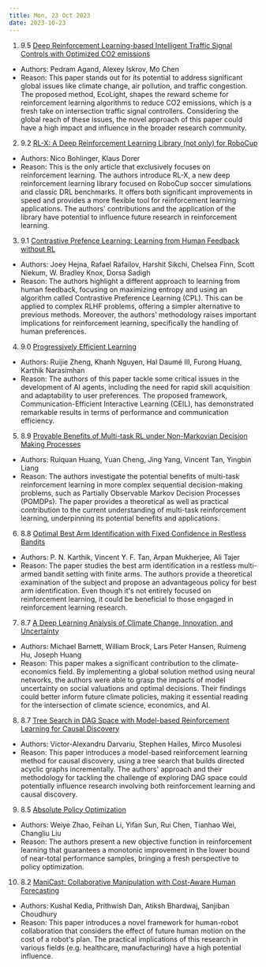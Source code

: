 ```yaml
---
title: Mon, 23 Oct 2023
date: 2023-10-23
---
```

1. 9.5 [Deep Reinforcement Learning-based Intelligent Traffic Signal Controls with Optimized CO2 emissions](https://arxiv.org/abs/2310.13129)
* Authors: Pedram Agand, Alexey Iskrov, Mo Chen
* Reason: This paper stands out for its potential to address significant global issues like climate change, air pollution, and traffic congestion. The proposed method, EcoLight, shapes the reward scheme for reinforcement learning algorithms to reduce CO2 emissions, which is a fresh take on intersection traffic signal controllers. Considering the global reach of these issues, the novel approach of this paper could have a high impact and influence in the broader research community.

2. 9.2 [RL-X: A Deep Reinforcement Learning Library (not only) for RoboCup](https://arxiv.org/abs/2310.13396)
* Authors: Nico Bohlinger, Klaus Dorer
* Reason: This is the only article that exclusively focuses on reinforcement learning. The authors introduce RL-X, a new deep reinforcement learning library focused on RoboCup soccer simulations and classic DRL benchmarks. It offers both significant improvements in speed and provides a more flexible tool for reinforcement learning applications. The authors' contributions and the application of the library have potential to influence future research in reinforcement learning.

3. 9.1 [Contrastive Prefence Learning: Learning from Human Feedback without RL](https://arxiv.org/abs/2310.13639)
* Authors: Joey Hejna, Rafael Rafailov, Harshit Sikchi, Chelsea Finn, Scott Niekum, W. Bradley Knox, Dorsa Sadigh
* Reason: The authors highlight a different approach to learning from human feedback, focusing on maximizing entropy and using an algorithm called Contrastive Preference Learning (CPL). This can be applied to complex RLHF problems, offering a simpler alternative to previous methods. Moreover, the authors’ methodology raises important implications for reinforcement learning, specifically the handling of human preferences.

4. 9.0 [Progressively Efficient Learning](https://arxiv.org/abs/2310.13004)
* Authors: Ruijie Zheng, Khanh Nguyen, Hal Daumé III, Furong Huang, Karthik Narasimhan
* Reason: The authors of this paper tackle some critical issues in the development of AI agents, including the need for rapid skill acquisition and adaptability to user preferences. The proposed framework, Communication-Efficient Interactive Learning (CEIL), has demonstrated remarkable results in terms of performance and communication efficiency.

5. 8.9 [Provable Benefits of Multi-task RL under Non-Markovian Decision Making Processes](https://arxiv.org/abs/2310.13550)
* Authors: Ruiquan Huang, Yuan Cheng, Jing Yang, Vincent Tan, Yingbin Liang
* Reason: The authors investigate the potential benefits of multi-task reinforcement learning in more complex sequential decision-making problems, such as Partially Observable Markov Decision Processes (POMDPs). The paper provides a theoretical as well as practical contribution to the current understanding of multi-task reinforcement learning, underpinning its potential benefits and applications.

6. 8.8 [Optimal Best Arm Identification with Fixed Confidence in Restless Bandits](https://arxiv.org/abs/2310.13393)
* Authors: P. N. Karthik, Vincent Y. F. Tan, Arpan Mukherjee, Ali Tajer
* Reason: The paper studies the best arm identification in a restless multi-armed bandit setting with finite arms. The authors provide a theoretical examination of the subject and propose an advantageous policy for best arm identification. Even though it's not entirely focused on reinforcement learning, it could be beneficial to those engaged in reinforcement learning research.

7. 8.7 [A Deep Learning Analysis of Climate Change, Innovation, and Uncertainty](https://arxiv.org/abs/2310.13200)
* Authors: Michael Barnett, William Brock, Lars Peter Hansen, Ruimeng Hu, Joseph Huang
* Reason: This paper makes a significant contribution to the climate-economics field. By implementing a global solution method using neural networks, the authors were able to grasp the impacts of model uncertainty on social valuations and optimal decisions. Their findings could better inform future climate policies, making it essential reading for the intersection of climate science, economics, and AI.

8. 8.7 [Tree Search in DAG Space with Model-based Reinforcement Learning for Causal Discovery](https://arxiv.org/abs/2310.13576)
* Authors: Victor-Alexandru Darvariu, Stephen Hailes, Mirco Musolesi
* Reason: This paper introduces a model-based reinforcement learning method for causal discovery, using a tree search that builds directed acyclic graphs incrementally. The authors' approach and their methodology for tackling the challenge of exploring DAG space could potentially influence research involving both reinforcement learning and causal discovery.

9. 8.5 [Absolute Policy Optimization](https://arxiv.org/abs/2310.13230)
* Authors: Weiye Zhao, Feihan Li, Yifan Sun, Rui Chen, Tianhao Wei, Changliu Liu
* Reason: The authors present a new objective function in reinforcement learning that guarantees a monotonic improvement in the lower bound of near-total performance samples, bringing a fresh perspective to policy optimization.

10. 8.2 [ManiCast: Collaborative Manipulation with Cost-Aware Human Forecasting](https://arxiv.org/abs/2310.13258)
* Authors: Kushal Kedia, Prithwish Dan, Atiksh Bhardwaj, Sanjiban Choudhury
* Reason: This paper introduces a novel framework for human-robot collaboration that considers the effect of future human motion on the cost of a robot's plan. The practical implications of this research in various fields (e.g. healthcare, manufacturing) have a high potential influence.


